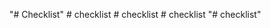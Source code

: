 "# Checklist" 
#   c h e c k l i s t  
 #   c h e c k l i s t  
 #   c h e c k l i s t  
 "# checklist" 
